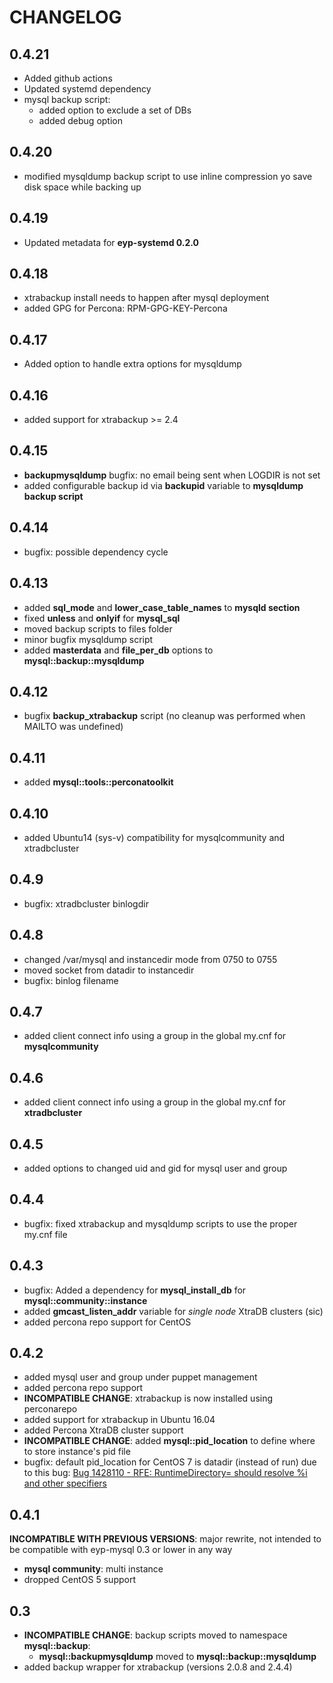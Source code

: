 # CHANGELOG

## 0.4.21

* Added github actions
* Updated systemd dependency
* mysql backup script:
  - added option to exclude a set of DBs
  - added debug option

## 0.4.20

* modified mysqldump backup script to use inline compression yo save disk space while backing up

## 0.4.19

* Updated metadata for **eyp-systemd 0.2.0**

## 0.4.18

* xtrabackup install needs to happen after mysql deployment
* added GPG for Percona: RPM-GPG-KEY-Percona

## 0.4.17

* Added option to handle extra options for mysqldump

## 0.4.16

* added support for xtrabackup >= 2.4

## 0.4.15

* **backupmysqldump** bugfix: no email being sent when LOGDIR is not set
* added configurable backup id via **backupid** variable to **mysqldump backup script**

## 0.4.14

* bugfix: possible dependency cycle

## 0.4.13

* added **sql_mode** and **lower_case_table_names** to **mysqld section**
* fixed **unless** and **onlyif** for **mysql_sql**
* moved backup scripts to files folder
* minor bugfix mysqldump script
* added **masterdata** and **file_per_db** options to **mysql::backup::mysqldump**

## 0.4.12

* bugfix **backup_xtrabackup** script (no cleanup was performed when MAILTO was undefined)

## 0.4.11

* added **mysql::tools::perconatoolkit**

## 0.4.10

* added Ubuntu14 (sys-v) compatibility for mysqlcommunity and xtradbcluster

## 0.4.9

* bugfix: xtradbcluster binlogdir

## 0.4.8

* changed /var/mysql and instancedir mode from 0750 to 0755
* moved socket from datadir to instancedir
* bugfix: binlog filename

## 0.4.7

* added client connect info using a group in the global my.cnf for **mysqlcommunity**

## 0.4.6

* added client connect info using a group in the global my.cnf for **xtradbcluster**

## 0.4.5

* added options to changed uid and gid for mysql user and group

## 0.4.4

* bugfix: fixed xtrabackup and mysqldump scripts to use the proper my.cnf file

## 0.4.3

* bugfix: Added a dependency for **mysql_install_db** for **mysql::community::instance**
* added **gmcast_listen_addr** variable for *single node* XtraDB clusters (sic)
* added percona repo support for CentOS

## 0.4.2

* added mysql user and group under puppet management
* added percona repo support
* **INCOMPATIBLE CHANGE**: xtrabackup is now installed using perconarepo
* added support for xtrabackup in Ubuntu 16.04
* added Percona XtraDB cluster support
* **INCOMPATIBLE CHANGE**: added **mysql::pid_location** to define where to store instance's pid file
* bugfix: default pid_location for CentOS 7 is datadir (instead of run) due to this bug: [Bug 1428110 - RFE: RuntimeDirectory= should resolve %i and other specifiers](https://bugzilla.redhat.com/show_bug.cgi?id=1428110)

## 0.4.1

**INCOMPATIBLE WITH PREVIOUS VERSIONS**: major rewrite, not intended to be compatible with eyp-mysql 0.3 or lower in any way
* **mysql community**: multi instance
* dropped CentOS 5 support

## 0.3

* **INCOMPATIBLE CHANGE**: backup scripts moved to namespace **mysql::backup**:
  * **mysql::backupmysqldump** moved to **mysql::backup::mysqldump**
* added backup wrapper for xtrabackup (versions 2.0.8 and 2.4.4)
